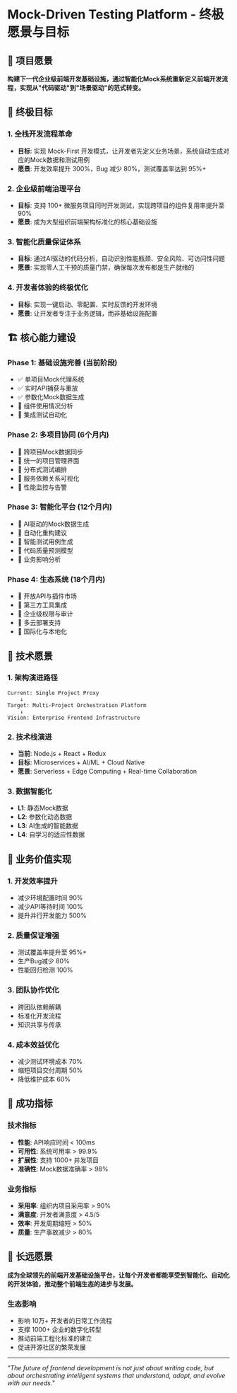 # Mock-Driven Testing Platform - 终极愿景与目标

## 🎯 项目愿景

**构建下一代企业级前端开发基础设施，通过智能化Mock系统重新定义前端开发流程，实现从"代码驱动"到"场景驱动"的范式转变。**

## 🚀 终极目标

### 1. **全栈开发流程革命**
- **目标**: 实现 Mock-First 开发模式，让开发者先定义业务场景，系统自动生成对应的Mock数据和测试用例
- **愿景**: 开发效率提升 300%，Bug 减少 80%，测试覆盖率达到 95%+

### 2. **企业级前端治理平台**
- **目标**: 支持 100+ 微服务项目同时开发测试，实现跨项目的组件复用率提升至 90%
- **愿景**: 成为大型组织前端架构标准化的核心基础设施

### 3. **智能化质量保证体系**
- **目标**: 通过AI驱动的代码分析，自动识别性能瓶颈、安全风险、可访问性问题
- **愿景**: 实现零人工干预的质量门禁，确保每次发布都是生产就绪的

### 4. **开发者体验的终极优化**
- **目标**: 实现一键启动、零配置、实时反馈的开发环境
- **愿景**: 让开发者专注于业务逻辑，而非基础设施配置

## 🏗️ 核心能力建设

### Phase 1: 基础设施完善 (当前阶段)
- ✅ 单项目Mock代理系统
- ✅ 实时API捕获与重放
- ✅ 参数化Mock数据生成
- 🔄 组件使用情况分析
- 🔄 集成测试自动化

### Phase 2: 多项目协同 (6个月内)
- 🎯 跨项目Mock数据同步
- 🎯 统一的项目管理界面
- 🎯 分布式测试编排
- 🎯 服务依赖关系可视化
- 🎯 性能监控与告警

### Phase 3: 智能化平台 (12个月内)
- 🎯 AI驱动的Mock数据生成
- 🎯 自动化重构建议
- 🎯 智能测试用例生成
- 🎯 代码质量预测模型
- 🎯 业务影响分析

### Phase 4: 生态系统 (18个月内)
- 🎯 开放API与插件市场
- 🎯 第三方工具集成
- 🎯 企业级权限与审计
- 🎯 多云部署支持
- 🎯 国际化与本地化

## 🌟 技术愿景

### 1. **架构演进路径**
```
Current: Single Project Proxy
    ↓
Target: Multi-Project Orchestration Platform
    ↓
Vision: Enterprise Frontend Infrastructure
```

### 2. **技术栈演进**
- **当前**: Node.js + React + Redux
- **目标**: Microservices + AI/ML + Cloud Native
- **愿景**: Serverless + Edge Computing + Real-time Collaboration

### 3. **数据智能化**
- **L1**: 静态Mock数据
- **L2**: 参数化动态数据
- **L3**: AI生成的智能数据
- **L4**: 自学习的适应性数据

## 🎪 业务价值实现

### 1. **开发效率提升**
- 减少环境配置时间 90%
- 减少API等待时间 100%
- 提升并行开发能力 500%

### 2. **质量保证增强**
- 测试覆盖率提升至 95%+
- 生产Bug减少 80%
- 性能回归检测 100%

### 3. **团队协作优化**
- 跨团队依赖解耦
- 标准化开发流程
- 知识共享与传承

### 4. **成本效益优化**
- 减少测试环境成本 70%
- 缩短项目交付周期 50%
- 降低维护成本 60%

## 🚀 成功指标

### 技术指标
- **性能**: API响应时间 < 100ms
- **可用性**: 系统可用率 > 99.9%
- **扩展性**: 支持 1000+ 并发项目
- **准确性**: Mock数据准确率 > 98%

### 业务指标
- **采用率**: 组织内项目采用率 > 90%
- **满意度**: 开发者满意度 > 4.5/5
- **效率**: 开发周期缩短 > 50%
- **质量**: 生产事故减少 > 80%

## 🌈 长远愿景

**成为全球领先的前端开发基础设施平台，让每个开发者都能享受到智能化、自动化的开发体验，推动整个前端生态的进步与发展。**

### 生态影响
- 影响 10万+ 开发者的日常工作流程
- 支撑 1000+ 企业的数字化转型
- 推动前端工程化标准的建立
- 促进开源社区的繁荣发展

---

*"The future of frontend development is not just about writing code, but about orchestrating intelligent systems that understand, adapt, and evolve with our needs."*